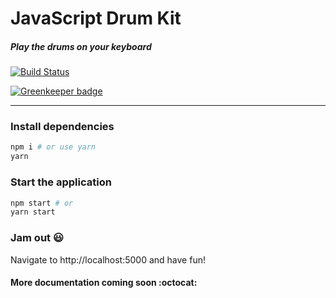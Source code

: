 # JavaScript Drum Kit

##### Play the drums on your keyboard

[![Build Status](https://travis-ci.org/sethbergman/JavaScript-Drum-Kit.svg?branch=master)](https://travis-ci.org/sethbergman/JavaScript-Drum-Kit)

[![Greenkeeper badge](https://badges.greenkeeper.io/sethbergman/JavaScript-Drum-Kit.svg)](https://greenkeeper.io/)

---

### Install dependencies

```sh
npm i # or use yarn
yarn
```

### Start the application

```sh
npm start # or
yarn start
```

### Jam out :smiley:

Navigate to http://localhost:5000 and have fun!

#### More documentation coming soon :octocat:
